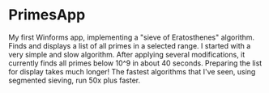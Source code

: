 # PrimesApp
My first Winforms app, implementing a "sieve of Eratosthenes" algorithm.
Finds and displays a list of all primes in a selected range. 
I started with a very simple and slow algorithm. After applying several modifications, it currently finds all
primes below 10^9 in about 40 seconds. Preparing the list for display takes much longer! 
The fastest algorithms that I've seen, using segmented sieving, run 50x plus faster.
